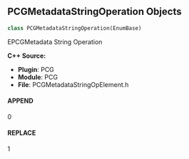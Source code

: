 ## PCGMetadataStringOperation Objects

```python
class PCGMetadataStringOperation(EnumBase)
```

EPCGMetadata String Operation

**C++ Source:**

- **Plugin**: PCG
- **Module**: PCG
- **File**: PCGMetadataStringOpElement.h

<a id="unreal.PCGMetadataStringOperation.APPEND"></a>

#### APPEND

0

<a id="unreal.PCGMetadataStringOperation.REPLACE"></a>

#### REPLACE

1

<a id="unreal.PCGMetadataTransformOperation"></a>